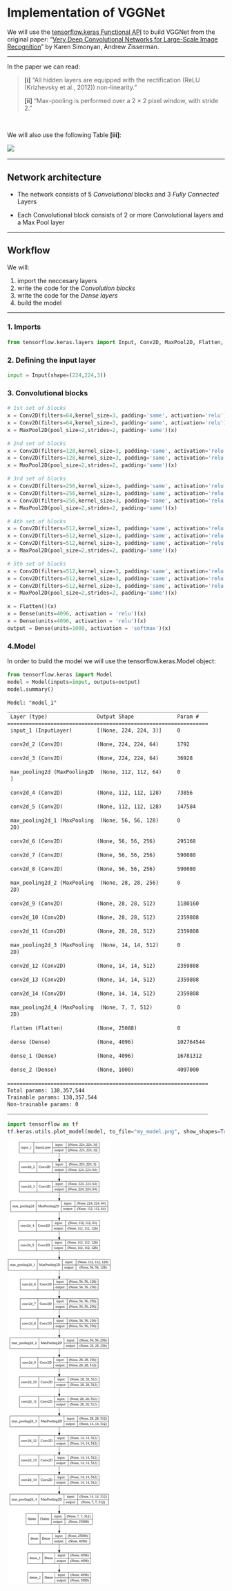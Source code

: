 # Implementation of VGGNet

We will use the [tensorflow.keras Functional API](https://www.tensorflow.org/guide/keras/functional) to build VGGNet from the original paper: “[Very Deep Convolutional Networks for Large-Scale Image Recognition](https://arxiv.org/abs/1409.1556)” by Karen Simonyan, Andrew Zisserman.

---

In the paper we can read:

>**[i]** “All hidden layers are equipped with the rectification (ReLU (Krizhevsky et al., 2012)) non-linearity.”
>
>**[ii]** “Max-pooling is performed over a 2 × 2 pixel window, with stride 2.”

<br>

We will also use the following Table **[iii]**:

<img src=https://raw.githubusercontent.com/Machine-Learning-Tokyo/DL-workshop-series/master/Part%20I%20-%20Convolution%20Operations/images/VGG.png width="500">

---

## Network architecture

- The network consists of 5 *Convolutional* blocks and 3 *Fully Connected* Layers

- Each Convolutional block consists of 2 or more Convolutional layers and a Max Pool layer

---

## Workflow
We will:
1. import the neccesary layers
2. write the code for the *Convolution blocks* 
3. write the code for the *Dense layers*
4. build the model

---

### 1. Imports


```python
from tensorflow.keras.layers import Input, Conv2D, MaxPool2D, Flatten, Dense
```

### 2. Defining the input layer


```python
input = Input(shape=(224,224,3))
```

### 3. Convolutional blocks


```python
# 1st set of blocks
x = Conv2D(filters=64,kernel_size=3, padding='same', activation='relu')(input)
x = Conv2D(filters=64,kernel_size=3, padding='same', activation='relu')(x)
x = MaxPool2D(pool_size=2,strides=2, padding='same')(x)
```


```python
# 2nd set of blocks
x = Conv2D(filters=128,kernel_size=3, padding='same', activation='relu')(x)
x = Conv2D(filters=128,kernel_size=3, padding='same', activation='relu')(x)
x = MaxPool2D(pool_size=2,strides=2, padding='same')(x)
```


```python
# 3rd set of blocks
x = Conv2D(filters=256,kernel_size=3, padding='same', activation='relu')(x)
x = Conv2D(filters=256,kernel_size=3, padding='same', activation='relu')(x)
x = Conv2D(filters=256,kernel_size=3, padding='same', activation='relu')(x)
x = MaxPool2D(pool_size=2,strides=2, padding='same')(x)
```


```python
# 4th set of blocks
x = Conv2D(filters=512,kernel_size=3, padding='same', activation='relu')(x)
x = Conv2D(filters=512,kernel_size=3, padding='same', activation='relu')(x)
x = Conv2D(filters=512,kernel_size=3, padding='same', activation='relu')(x)
x = MaxPool2D(pool_size=2,strides=2, padding='same')(x)
```


```python
# 5th set of blocks
x = Conv2D(filters=512,kernel_size=3, padding='same', activation='relu')(x)
x = Conv2D(filters=512,kernel_size=3, padding='same', activation='relu')(x)
x = Conv2D(filters=512,kernel_size=3, padding='same', activation='relu')(x)
x = MaxPool2D(pool_size=2,strides=2, padding='same')(x)
```


```python
x = Flatten()(x)
x = Dense(units=4096, activation = 'relu')(x)
x = Dense(units=4096, activation = 'relu')(x)
output = Dense(units=1000, activation = 'softmax')(x)
```

### 4.Model
In order to build the model we will use the tensorflow.keras.Model object:


```python
from tensorflow.keras import Model
model = Model(inputs=input, outputs=output)
model.summary()
```

    Model: "model_1"
    _________________________________________________________________
     Layer (type)                Output Shape              Param #   
    =================================================================
     input_1 (InputLayer)        [(None, 224, 224, 3)]     0         
                                                                     
     conv2d_2 (Conv2D)           (None, 224, 224, 64)      1792      
                                                                     
     conv2d_3 (Conv2D)           (None, 224, 224, 64)      36928     
                                                                     
     max_pooling2d (MaxPooling2D  (None, 112, 112, 64)     0         
     )                                                               
                                                                     
     conv2d_4 (Conv2D)           (None, 112, 112, 128)     73856     
                                                                     
     conv2d_5 (Conv2D)           (None, 112, 112, 128)     147584    
                                                                     
     max_pooling2d_1 (MaxPooling  (None, 56, 56, 128)      0         
     2D)                                                             
                                                                     
     conv2d_6 (Conv2D)           (None, 56, 56, 256)       295168    
                                                                     
     conv2d_7 (Conv2D)           (None, 56, 56, 256)       590080    
                                                                     
     conv2d_8 (Conv2D)           (None, 56, 56, 256)       590080    
                                                                     
     max_pooling2d_2 (MaxPooling  (None, 28, 28, 256)      0         
     2D)                                                             
                                                                     
     conv2d_9 (Conv2D)           (None, 28, 28, 512)       1180160   
                                                                     
     conv2d_10 (Conv2D)          (None, 28, 28, 512)       2359808   
                                                                     
     conv2d_11 (Conv2D)          (None, 28, 28, 512)       2359808   
                                                                     
     max_pooling2d_3 (MaxPooling  (None, 14, 14, 512)      0         
     2D)                                                             
                                                                     
     conv2d_12 (Conv2D)          (None, 14, 14, 512)       2359808   
                                                                     
     conv2d_13 (Conv2D)          (None, 14, 14, 512)       2359808   
                                                                     
     conv2d_14 (Conv2D)          (None, 14, 14, 512)       2359808   
                                                                     
     max_pooling2d_4 (MaxPooling  (None, 7, 7, 512)        0         
     2D)                                                             
                                                                     
     flatten (Flatten)           (None, 25088)             0         
                                                                     
     dense (Dense)               (None, 4096)              102764544 
                                                                     
     dense_1 (Dense)             (None, 4096)              16781312  
                                                                     
     dense_2 (Dense)             (None, 1000)              4097000   
                                                                     
    =================================================================
    Total params: 138,357,544
    Trainable params: 138,357,544
    Non-trainable params: 0
    _________________________________________________________________
    


```python
import tensorflow as tf
tf.keras.utils.plot_model(model, to_file="my_model.png", show_shapes=True)
```




    
![png](output_14_0.png)
    




```python

```
